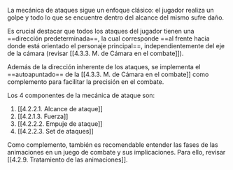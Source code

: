 
La mecánica de ataques sigue un enfoque clásico: el jugador realiza un golpe y todo lo que se encuentre dentro del alcance del mismo sufre daño.

Es crucial destacar que todos los ataques del jugador tienen una ==dirección predeterminada==, la cual corresponde ==al frente hacia donde está orientado el personaje principal==, independientemente del eje de la cámara (revisar [[4.3.3. M. de Cámara en el combate]]).

Además de la dirección inherente de los ataques, se implementa el ==autoapuntado== de la [[4.3.3. M. de Cámara en el combate]] como complemento para facilitar la precisión en el combate.

Los 4 componentes de la mecánica de ataque son:

1. [[4.2.2.1. Alcance de ataque]]
2. [[4.2.1.3. Fuerza]]
3. [[4.2.2.2. Empuje de ataque]]
4. [[4.2.2.3. Set de ataques]]

Como complemento, también es recomendable entender las fases de las animaciones en un juego de combate y sus implicaciones. Para ello, revisar [[4.2.9. Tratamiento de las animaciones]].
